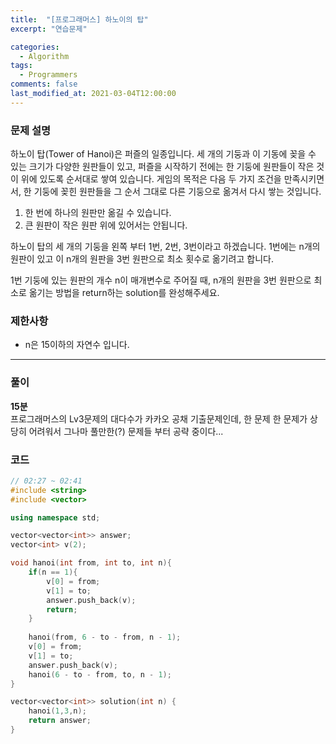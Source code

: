 ```yaml
---
title:  "[프로그래머스] 하노이의 탑"
excerpt: "연습문제"

categories:
  - Algorithm
tags:
  - Programmers
comments: false
last_modified_at: 2021-03-04T12:00:00
---
```

### 문제 설명
하노이 탑(Tower of Hanoi)은 퍼즐의 일종입니다. 세 개의 기둥과 이 기동에 꽂을 수 있는 크기가 다양한 원판들이 있고, 퍼즐을 시작하기 전에는 한 기둥에 원판들이 작은 것이 위에 있도록 순서대로 쌓여 있습니다. 게임의 목적은 다음 두 가지 조건을 만족시키면서, 한 기둥에 꽂힌 원판들을 그 순서 그대로 다른 기둥으로 옮겨서 다시 쌓는 것입니다.

1. 한 번에 하나의 원판만 옮길 수 있습니다.
2. 큰 원판이 작은 원판 위에 있어서는 안됩니다.

하노이 탑의 세 개의 기둥을 왼쪽 부터 1번, 2번, 3번이라고 하겠습니다. 1번에는 n개의 원판이 있고 이 n개의 원판을 3번 원판으로 최소 횟수로 옮기려고 합니다.
  
1번 기둥에 있는 원판의 개수 n이 매개변수로 주어질 때, n개의 원판을 3번 원판으로 최소로 옮기는 방법을 return하는 solution를 완성해주세요.



### 제한사항
- n은 15이하의 자연수 입니다.

---
### 풀이
**15분**  
프로그래머스의 Lv3문제의 대다수가 카카오 공채 기출문제인데, 한 문제 한 문제가 상당히 어려워서 그나마 풀만한(?) 문제들 부터 공략 중이다...

### 코드
```c++
// 02:27 ~ 02:41
#include <string>
#include <vector>

using namespace std;

vector<vector<int>> answer;
vector<int> v(2);

void hanoi(int from, int to, int n){
    if(n == 1){
        v[0] = from;
        v[1] = to;
        answer.push_back(v);
        return;
    }
    
    hanoi(from, 6 - to - from, n - 1);
    v[0] = from;
    v[1] = to;
    answer.push_back(v);
    hanoi(6 - to - from, to, n - 1);
}

vector<vector<int>> solution(int n) {
    hanoi(1,3,n);
    return answer;
}
```